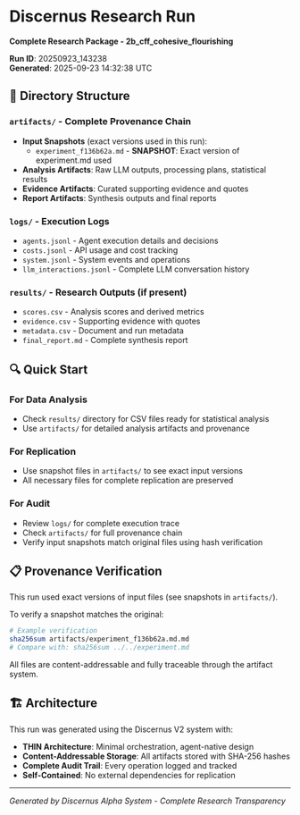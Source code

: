# Discernus Research Run

**Complete Research Package - 2b_cff_cohesive_flourishing**

**Run ID**: 20250923_143238  
**Generated**: 2025-09-23 14:32:38 UTC

## 📁 Directory Structure

### `artifacts/` - Complete Provenance Chain
- **Input Snapshots** (exact versions used in this run):
  - `experiment_f136b62a.md` - **SNAPSHOT**: Exact version of experiment.md used
- **Analysis Artifacts**: Raw LLM outputs, processing plans, statistical results
- **Evidence Artifacts**: Curated supporting evidence and quotes
- **Report Artifacts**: Synthesis outputs and final reports

### `logs/` - Execution Logs
- `agents.jsonl` - Agent execution details and decisions
- `costs.jsonl` - API usage and cost tracking
- `system.jsonl` - System events and operations
- `llm_interactions.jsonl` - Complete LLM conversation history

### `results/` - Research Outputs (if present)
- `scores.csv` - Analysis scores and derived metrics
- `evidence.csv` - Supporting evidence with quotes
- `metadata.csv` - Document and run metadata
- `final_report.md` - Complete synthesis report

## 🔍 Quick Start

### For Data Analysis
- Check `results/` directory for CSV files ready for statistical analysis
- Use `artifacts/` for detailed analysis artifacts and provenance

### For Replication
- Use snapshot files in `artifacts/` to see exact input versions
- All necessary files for complete replication are preserved

### For Audit
- Review `logs/` for complete execution trace
- Check `artifacts/` for full provenance chain
- Verify input snapshots match original files using hash verification

## 📋 Provenance Verification

This run used exact versions of input files (see snapshots in `artifacts/`).

To verify a snapshot matches the original:
```bash
# Example verification
sha256sum artifacts/experiment_f136b62a.md.md
# Compare with: sha256sum ../../experiment.md
```

All files are content-addressable and fully traceable through the artifact system.

## 🏗️ Architecture

This run was generated using the Discernus V2 system with:
- **THIN Architecture**: Minimal orchestration, agent-native design
- **Content-Addressable Storage**: All artifacts stored with SHA-256 hashes
- **Complete Audit Trail**: Every operation logged and tracked
- **Self-Contained**: No external dependencies for replication

---
*Generated by Discernus Alpha System - Complete Research Transparency*
